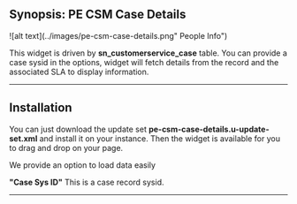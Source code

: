 ## Synopsis: PE CSM Case Details

![alt text](../images/pe-csm-case-details.png" People Info")

This widget is driven by **sn_customerservice_case** table. You can provide a case sysid in the options, widget will fetch details from the record and the associated SLA to display information.

***

## Installation

You can just download the update set **pe-csm-case-details.u-update-set.xml** and install it on your instance. Then the widget is available for you to drag and drop on your page.

We provide an option to load data easily

**"Case Sys ID"** This is a case record sysid.

***







